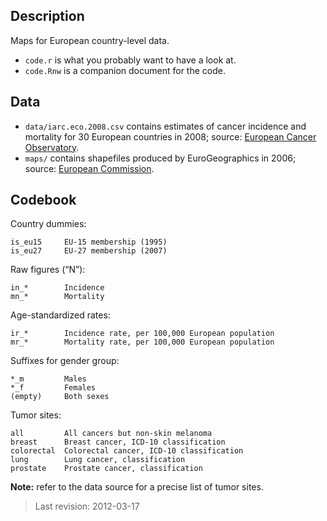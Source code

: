 ## Description

Maps for European country-level data.

- `code.r` is what you probably want to have a look at.
- `code.Rnw` is a companion document for the code.

## Data

- `data/iarc.eco.2008.csv` contains estimates of cancer incidence and mortality for 30 European countries in 2008; source: [European Cancer Observatory][3].
- `maps/` contains shapefiles produced by EuroGeographics in 2006; source: [European Commission][4].

[3]: http://eu-cancer.iarc.fr/
[4]: http://epp.eurostat.ec.europa.eu/portal/page/portal/gisco/popups/references/administrative_units_statistical_units_1

## Codebook

Country dummies:

	is_eu15		EU-15 membership (1995)
	is_eu27		EU-27 membership (2007)

Raw figures (“N”):

	in_*		Incidence
	mn_*		Mortality

Age-standardized rates:

	ir_*		Incidence rate, per 100,000 European population
	mr_*		Mortality rate, per 100,000 European population
	
Suffixes for gender group:

	*_m			Males
	*_f			Females
	(empty)		Both sexes

Tumor sites:

	all			All cancers but non-skin melanoma
	breast		Breast cancer, ICD-10 classification
	colorectal	Colorectal cancer, ICD-10 classification
	lung		Lung cancer, classification
	prostate	Prostate cancer, classification

**Note:** refer to the data source for a precise list of tumor sites.

> Last revision: 2012-03-17